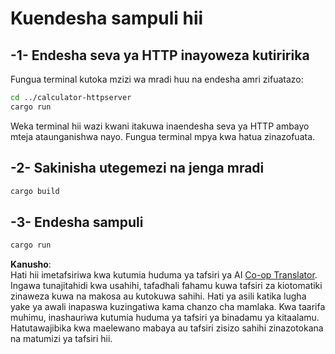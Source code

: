 <!--
CO_OP_TRANSLATOR_METADATA:
{
  "original_hash": "aa5122c6d9868b4b566586f27577ca47",
  "translation_date": "2025-08-19T14:43:49+00:00",
  "source_file": "03-GettingStarted/06-http-streaming/solution/rust/calculator-httpclient/README.md",
  "language_code": "sw"
}
-->
# Kuendesha sampuli hii

## -1- Endesha seva ya HTTP inayoweza kutiririka

Fungua terminal kutoka mzizi wa mradi huu na endesha amri zifuatazo:

```bash
cd ../calculator-httpserver
cargo run
```

Weka terminal hii wazi kwani itakuwa inaendesha seva ya HTTP ambayo mteja ataunganishwa nayo. Fungua terminal mpya kwa hatua zinazofuata.

## -2- Sakinisha utegemezi na jenga mradi

```bash
cargo build
```

## -3- Endesha sampuli

```bash
cargo run
```

**Kanusho**:  
Hati hii imetafsiriwa kwa kutumia huduma ya tafsiri ya AI [Co-op Translator](https://github.com/Azure/co-op-translator). Ingawa tunajitahidi kwa usahihi, tafadhali fahamu kuwa tafsiri za kiotomatiki zinaweza kuwa na makosa au kutokuwa sahihi. Hati ya asili katika lugha yake ya awali inapaswa kuzingatiwa kama chanzo cha mamlaka. Kwa taarifa muhimu, inashauriwa kutumia huduma ya tafsiri ya binadamu ya kitaalamu. Hatutawajibika kwa maelewano mabaya au tafsiri zisizo sahihi zinazotokana na matumizi ya tafsiri hii.